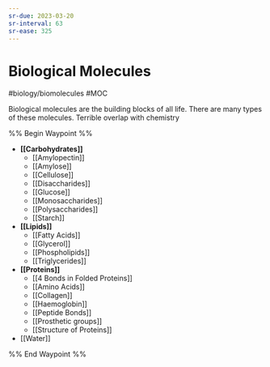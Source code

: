 ```yaml
---
sr-due: 2023-03-20
sr-interval: 63
sr-ease: 325
---
```

# Biological Molecules
#biology/biomolecules #MOC 

Biological molecules are the building blocks of all life. 
There are many types of these molecules.
Terrible overlap with chemistry

%% Begin Waypoint %%
- **[[Carbohydrates]]**
	- [[Amylopectin]]
	- [[Amylose]]
	- [[Cellulose]]
	- [[Disaccharides]]
	- [[Glucose]]
	- [[Monosaccharides]]
	- [[Polysaccharides]]
	- [[Starch]]
- **[[Lipids]]**
	- [[Fatty Acids]]
	- [[Glycerol]]
	- [[Phospholipids]]
	- [[Triglycerides]]
- **[[Proteins]]**
	- [[4 Bonds in Folded Proteins]]
	- [[Amino Acids]]
	- [[Collagen]]
	- [[Haemoglobin]]
	- [[Peptide Bonds]]
	- [[Prosthetic groups]]
	- [[Structure of Proteins]]
- [[Water]]

%% End Waypoint %%
